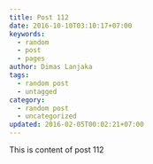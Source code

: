 ```yaml
---
title: Post 112
date: 2016-10-10T03:10:17+07:00
keywords:
  - random
  - post
  - pages
author: Dimas Lanjaka
tags:
  - random post
  - untagged
category:
  - random post
  - uncategorized
updated: 2016-02-05T00:02:21+07:00
---
```

This is content of post 112